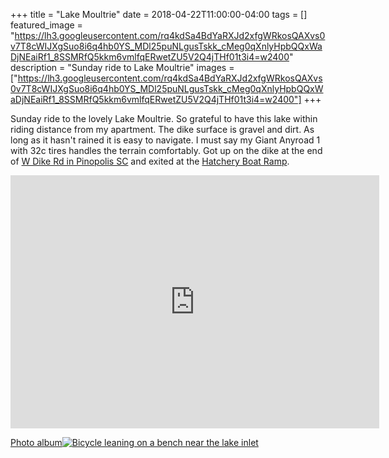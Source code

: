 +++
title =  "Lake Moultrie"
date = 2018-04-22T11:00:00-04:00
tags = []
featured_image = "https://lh3.googleusercontent.com/rq4kdSa4BdYaRXJd2xfgWRkosQAXvs0v7T8cWIJXgSuo8i6q4hb0YS_MDl25puNLgusTskk_cMeg0qXnlyHpbQQxWaDjNEaiRf1_8SSMRfQ5kkm6vmlfqERwetZU5V2Q4jTHf01t3i4=w2400"
description = "Sunday ride to Lake Moultrie"
images = ["https://lh3.googleusercontent.com/rq4kdSa4BdYaRXJd2xfgWRkosQAXvs0v7T8cWIJXgSuo8i6q4hb0YS_MDl25puNLgusTskk_cMeg0qXnlyHpbQQxWaDjNEaiRf1_8SSMRfQ5kkm6vmlfqERwetZU5V2Q4jTHf01t3i4=w2400"]
+++

Sunday ride to the lovely Lake Moultrie. So grateful to have this lake within riding distance from my apartment. The dike surface is gravel and dirt. As long as it hasn't rained it is easy to navigate. I must say my Giant Anyroad 1 with 32c tires handles the terrain comfortably. Got up on the dike at the end of [W Dike Rd in Pinopolis SC](https://goo.gl/maps/jovFD1nQVe52) and exited at the [Hatchery Boat Ramp](https://goo.gl/maps/LtrLmNxAtwE2).

<iframe height='405' width='590' frameborder='0' allowtransparency='true' scrolling='no' src='https://www.strava.com/activities/1524908957/embed/ff2b2cccd5071d4b25bf35f1207483c6934d3e72'></iframe>

[Photo album![Bicycle leaning on a bench near the lake inlet](https://lh3.googleusercontent.com/apP5gY2zCb1IIOTjQk7DptVIgRL5vmjgZl1HJrAbOZVfTeGgyaATpS6NDPO66Nt-5TxbMg4KlnGK8lKXPai6gCIkkWY1FFe6z6hSb5E08BIcabtDgrc7jRfWSNnvUbgQCqKRX6Qhzrk=w2400)](https://photos.app.goo.gl/8LkBFWR6rDEm9xVl1)
